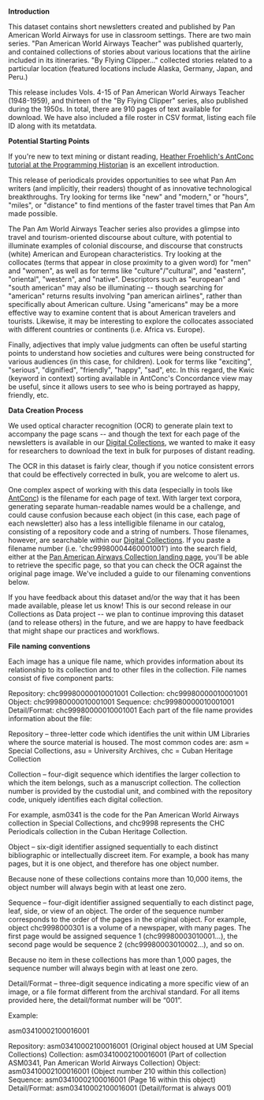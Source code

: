 
**Introduction**

This dataset contains short newsletters created and published by Pan American World Airways for use in classroom settings. There are two main series. "Pan American World Airways Teacher" was published quarterly, and contained collections of stories about various locations that the airline included in its itineraries. "By Flying Clipper..." collected stories related to a particular location (featured locations include Alaska, Germany, Japan, and Peru.)

This release includes Vols. 4-15 of Pan American World Airways Teacher (1948-1959), and thirteen of the "By Flying Clipper" series, also published during the 1950s. In total, there are 910 pages of text available for download. We have also included a file roster in CSV format, listing each file ID along with its metatdata.

**Potential Starting Points**

If you're new to text mining or distant reading, [Heather Froehlich's AntConc tutorial at the Programming Historian](https://programminghistorian.org/en/lessons/corpus-analysis-with-antconc) is an excellent introduction.

This release of periodicals provides opportunities to see what Pan Am writers (and implicitly, their readers) thought of as innovative technological breakthroughs. Try looking for terms like "new" and "modern," or "hours", "miles", or "distance" to find mentions of the faster travel times that Pan Am made possible.

The Pan Am World Airways Teacher series also provides a glimpse into travel and tourism-oriented discourse about culture, with potential to illuminate examples of colonial discourse, and discourse that constructs (white) American and European characteristics. Try looking at the collocates (terms that appear in close proximity to a given word) for "men" and "women", as well as for terms like "culture"/"cultural", and "eastern", "oriental", "western", and "native". Descriptors such as "european" and "south american" may also be illuminating -- though searching for "american" returns results involving "pan american airlines", rather than specifically about American culture. Using "americans" may be a more effective way to examine content that is about American travelers and tourists. Likewise, it may be interesting to explore the collocates associated with different countries or continents (i.e. Africa vs. Europe).

Finally, adjectives that imply value judgments can often be useful starting points to understand how societies and cultures were being constructed for various audiences (in this case, for children). Look for terms like "exciting", "serious", "dignified", "friendly", "happy", "sad", etc. In this regard, the Kwic (keyword in context) sorting available in AntConc's Concordance view may be useful, since it allows users to see who is being portrayed as happy, friendly, etc.

**Data Creation Process**

We used optical character recognition (OCR) to generate plain text to accompany the page scans -- and though the text for each page of the newsletters is available in our [Digital Collections](https://merrick.library.miami.edu/), we wanted to make it easy for researchers to download the text in bulk for purposes of distant reading.

The OCR in this dataset is fairly clear, though if you notice consistent errors that could be effectively corrected in bulk, you are welcome to alert us.

One complex aspect of working with this data (especially in tools like [AntConc](http://www.laurenceanthony.net/software/antconc/)) is the filename for each page of text. With larger text corpora, generating separate human-readable names would be a challenge, and could cause confusion because each object (in this case, each page of each newsletter) also has a less intelligible filename in our catalog, consisting of a repository code and a string of numbers. Those filenames, however, are searchable within our [Digital Collections](https://merrick.library.miami.edu/). If you paste a filename number (i.e. 'chc99980004460001001') into the search field, either at the [Pan American Airways Collection landing page](https://merrick.library.miami.edu/specialCollections/asm0341/), you'll be able to retrieve the specific page, so that you can check the OCR against the original page image. We've included a guide to our filenaming conventions below.

If you have feedback about this dataset and/or the way that it has been made available, please let us know! This is our second release in our Collections as Data project -- we plan to continue improving this dataset (and to release others) in the future, and we are happy to have feedback that might shape our practices and workflows.

**File naming conventions**

Each image has a unique file name, which provides information about its relationship to its collection and to other files in the collection. File names consist of five component parts:

Repository:	chc99980000010001001
Collection:	chc99980000010001001
Object:	chc99980000010001001
Sequence:	chc99980000010001001
Detail/Format:	chc99980000010001001
Each part of the file name provides information about the file:

Repository – three-letter code which identifies the unit within UM Libraries where the source material is housed. The most common codes are: asm = Special Collections, asu = University Archives, chc = Cuban Heritage Collection

Collection – four-digit sequence which identifies the larger collection to which the item belongs, such as a manuscript collection. The collection number is provided by the custodial unit, and combined with the repository code, uniquely identifies each digital collection.

For example, asm0341 is the code for the Pan American World Airways collection in Special Collections, and chc9998 represents the CHC Periodicals collection in the Cuban Heritage Collection.

Object – six-digit identifier assigned sequentially to each distinct bibliographic or intellectually discreet item.
For example, a book has many pages, but it is one object, and therefore has one object number.

Because none of these collections contains more than 10,000 items, the object number will always begin with at least one zero.

Sequence – four-digit identifier assigned sequentially to each distinct page, leaf, side, or view of an object. The order of the sequence number corresponds to the order of the pages in the original object.
For example, object chc9998000301 is a volume of a newspaper, with many pages. The first page would be assigned sequence 1 (chc99980003010001…), the second page would be sequence 2 (chc99980003010002…), and so on.

Because no item in these collections has more than 1,000 pages, the sequence number will always begin with at least one zero.

Detail/Format – three-digit sequence indicating a more specific view of an image, or a file format different from the archival standard.
For all items provided here, the detail/format number will be “001”.

Example:

asm03410002100016001

Repository:	asm03410002100016001 (Original object housed at UM Special Collections)
Collection:	asm03410002100016001 (Part of collection ASM0341, Pan American World Airways Collection)
Object:	asm03410002100016001 (Object number 210 within this collection)
Sequence:	asm03410002100016001 (Page 16 within this object)
Detail/Format:	asm03410002100016001 (Detail/format is always 001)
